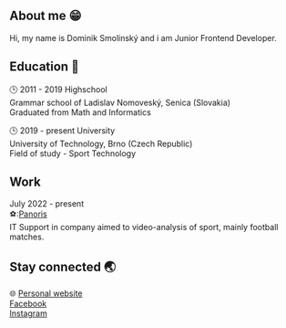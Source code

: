 ## About me :grin:
Hi, my name is Dominik Smolinský and i am Junior Frontend Developer.

## Education :school:   
:clock3: 2011 - 2019 Highschool  
Grammar school of Ladislav Nomoveský, Senica (Slovakia)  
Graduated from Math and Informatics

:clock3: 2019 - present University    
University of Technology, Brno (Czech Republic)  
Field of study - Sport Technology

## Work  
July 2022 - present </br>
⚽:[Panoris](https://www.panoris.com/)</br>
IT Support in company aimed to video-analysis of sport, mainly football matches.

## Stay connected :earth_asia:   
:globe_with_meridians: [Personal website](https://smola14.github.io/)  
[Facebook](https://www.facebook.com/dominik.smolinsky147/)  
[Instagram](https://www.instagram.com/sml_webdev/)


